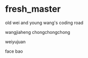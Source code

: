 # fresh_master

old wei and young wang's coding road

wangjiaheng chongchongchong

weiyujuan

face bao